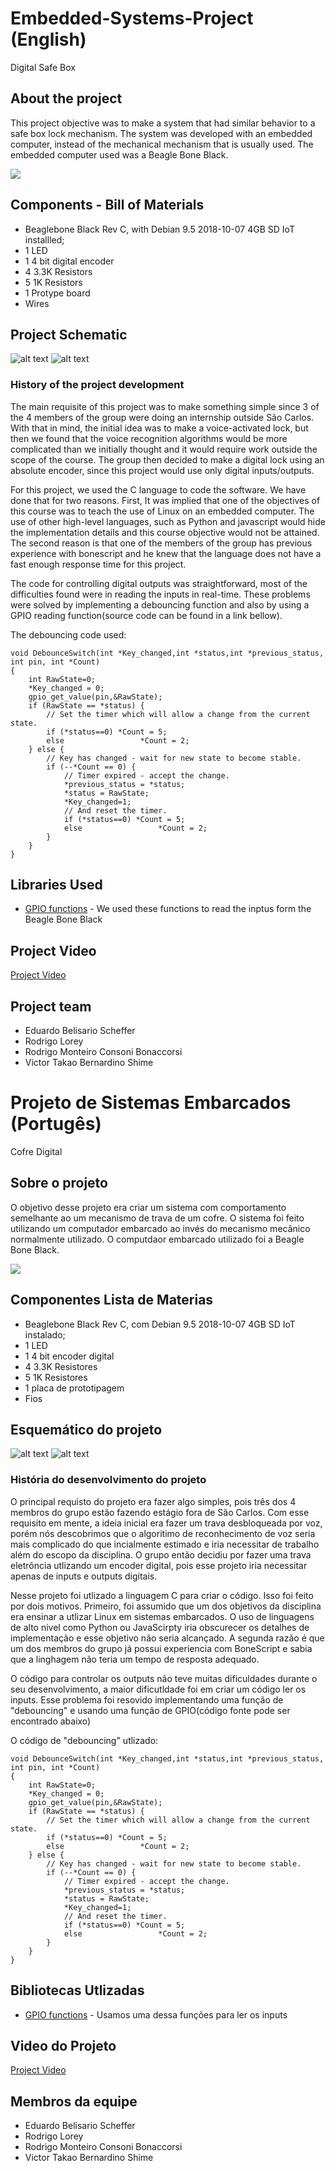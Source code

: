 # Embedded-Systems-Project (English)

Digital Safe Box

## About the project

This project objective was to make a system that had similar behavior to a safe box lock mechanism. The system was developed with an embedded computer, instead of the mechanical mechanism that is usually used. The embedded computer used was a Beagle Bone Black. 

![](GifdoProjeto.gif)

## Components - Bill of Materials

* Beaglebone Black Rev C, with Debian 9.5 2018-10-07 4GB SD IoT installled;
* 1 LED
* 1 4 bit digital encoder
* 4 3.3K Resistors 
* 5 1K Resistors
* 1 Protype board
* Wires

## Project Schematic

![alt text](https://docs.google.com/drawings/d/e/2PACX-1vQb0JCP48ShjpVStbLx8hNEBLTI6bsRhMRw4brJcJUAHbIoU5h5Pbxlj3mSAH578EQZy6Aa61WzGuFH/pub?w=480&h=360)
![alt text](https://docs.google.com/drawings/d/e/2PACX-1vSLnZQH8X6IR1c-Td4bJW6P8SZgz0G004u8mvSXAZOpX-wgTBJ60BAs1oOIyZVnBQzvBHFo1dm0Z1zh/pub?w=480&h=360)

### History of the project development 

The main requisite of this project was to make something simple since 3 of the 4 members of the group were doing an internship outside São Carlos. With that in mind, the initial idea was to make a voice-activated lock, but then we found that the voice recognition algorithms would be more complicated than we initially thought and it would require work outside the scope of the course. The group then decided to make a digital lock using an absolute encoder, since this project would use only digital inputs/outputs.

For this project, we used the C language to code the software. We have done that for two reasons. First, It was implied that one of the objectives of this course was to teach the use of Linux on an embedded computer. The use of other high-level languages, such as Python and javascript would hide the implementation details and this course objective would not be attained. The second reason is that one of the members of the group has previous experience with bonescript and he knew that the language does not have a fast enough response time for this project.

The code for controlling digital outputs was straightforward, most of the difficulties found were in reading the inputs in real-time. These problems were solved by implementing a debouncing function and also by using a GPIO reading function(source code can be found in a link bellow).

The debouncing code used:

```
void DebounceSwitch(int *Key_changed,int *status,int *previous_status, int pin, int *Count)
{
    int RawState=0;
    *Key_changed = 0;
    gpio_get_value(pin,&RawState);
    if (RawState == *status) {
        // Set the timer which will allow a change from the current state.
        if (*status==0) *Count = 5;
        else                 *Count = 2;
    } else {
        // Key has changed - wait for new state to become stable.
        if (--*Count == 0) {
            // Timer expired - accept the change.
            *previous_status = *status;
            *status = RawState;
            *Key_changed=1;
            // And reset the timer.
            if (*status==0) *Count = 5;
            else                 *Count = 2;
        }
    }
}
```

## Libraries Used
* [GPIO functions](https://github.com/aferodeveloper/afLib/blob/master/linux/gpiolib.cpp) - We used these functions to read the inptus form the Beagle Bone Black

## Project Video
  [Project Video](https://github.com/Scheffer888/Alohomora/blob/master/V%C3%ADdeo%20do%20Projeto) 
## Project team

* Eduardo Belisario Scheffer 
* Rodrigo Lorey 
* Rodrigo Monteiro Consoni Bonaccorsi 
* Victor Takao Bernardino Shime 


# Projeto de Sistemas Embarcados (Portugês)

Cofre Digital

## Sobre o projeto

O objetivo desse projeto era criar um sistema com comportamento semelhante ao um mecanismo de trava de um cofre. O sistema foi feito utilizando um computador embarcado ao invés do mecanismo mecânico normalmente utilizado. O computdaor embarcado utilizado foi a Beagle Bone Black.

![](GifdoProjeto.gif)

## Componentes Lista de Materias

* Beaglebone Black Rev C, com Debian 9.5 2018-10-07 4GB SD IoT instalado;
* 1 LED
* 1 4 bit encoder digital
* 4 3.3K Resistores 
* 5 1K Resistores
* 1 placa de prototipagem
* Fios

## Esquemático do projeto

![alt text](https://docs.google.com/drawings/d/e/2PACX-1vQb0JCP48ShjpVStbLx8hNEBLTI6bsRhMRw4brJcJUAHbIoU5h5Pbxlj3mSAH578EQZy6Aa61WzGuFH/pub?w=480&h=360)
![alt text](https://docs.google.com/drawings/d/e/2PACX-1vSLnZQH8X6IR1c-Td4bJW6P8SZgz0G004u8mvSXAZOpX-wgTBJ60BAs1oOIyZVnBQzvBHFo1dm0Z1zh/pub?w=480&h=360)

### História do desenvolvimento do projeto

O principal requisto do projeto era fazer algo simples, pois três dos 4 membros do grupo estão fazendo estágio fora de São Carlos. Com esse requisito em mente, a ideia inicial era fazer um trava desbloqueada por voz, porém nós descobrimos que o algoritimo de reconhecimento de voz seria mais complicado do que incialmente estimado e iria necessitar de trabalho além do escopo da disciplina. O grupo então decidiu por fazer uma trava eletrôncia utlizando um encoder digital, pois esse projeto iria necessitar apenas de inputs e outputs digitais. 

Nesse projeto foi utlizado a linguagem  C para criar o código. Isso foi feito por dois motivos. Primeiro, foi assumido que um dos objetivos da disciplina era ensinar a utlizar Linux em sistemas embarcados. O uso de linguagens de alto nivel como Python ou JavaScirpty iria obscurecer os detalhes de implementação e esse objetivo não seria alcançado. A segunda razão é que um dos membros do grupo já possui experiencia com BoneScript e sabia que a linghagem não teria um tempo de resposta adequado.

O código para controlar os outputs não teve muitas dificuldades durante o seu desenvolvimento, a maior dificutldade foi  em criar um código ler os inputs. Esse problema foi resovido implementando uma função de "debouncing" e usando uma função de GPIO(código fonte pode ser encontrado abaixo)

O código de "debouncing" utlizado:

```
void DebounceSwitch(int *Key_changed,int *status,int *previous_status, int pin, int *Count)
{
    int RawState=0;
    *Key_changed = 0;
    gpio_get_value(pin,&RawState);
    if (RawState == *status) {
        // Set the timer which will allow a change from the current state.
        if (*status==0) *Count = 5;
        else                 *Count = 2;
    } else {
        // Key has changed - wait for new state to become stable.
        if (--*Count == 0) {
            // Timer expired - accept the change.
            *previous_status = *status;
            *status = RawState;
            *Key_changed=1;
            // And reset the timer.
            if (*status==0) *Count = 5;
            else                 *Count = 2;
        }
    }
}
```

## Bibliotecas Utlizadas
* [GPIO functions](https://github.com/aferodeveloper/afLib/blob/master/linux/gpiolib.cpp) - Usamos uma dessa funções para ler os inputs

## Video do Projeto
  [Project Video](https://github.com/Scheffer888/Alohomora/blob/master/V%C3%ADdeo%20do%20Projeto) 

## Membros da equipe

* Eduardo Belisario Scheffer 
* Rodrigo Lorey 
* Rodrigo Monteiro Consoni Bonaccorsi 
* Victor Takao Bernardino Shime 




